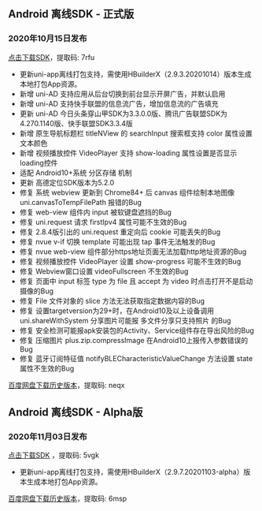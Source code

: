 ## Android 离线SDK - 正式版

### 2020年10月15日发布
[点击下载SDK](https://pan.baidu.com/s/14SZ-CjlbaNtGHk3CpamgXQ)，提取码: 7rfu

+ 更新uni-app离线打包支持，需使用HBuilderX（2.9.3.20201014）版本生成本地打包App资源。
+ 新增 uni-AD 支持应用从后台切换到前台显示开屏广告，并默认启用
+ 新增 uni-AD 支持快手联盟的信息流广告，增加信息流的广告填充
+ 更新 uni-AD 今日头条穿山甲SDK为3.3.0.0版、腾讯广告联盟SDK为4.270.1140版、快手联盟SDK3.3.4版
+ 新增 原生导航标题栏 titleNView 的 searchInput 搜索框支持 color 属性设置文本颜色
+ 新增 视频播放控件 VideoPlayer 支持 show-loading 属性设置是否显示loading控件
+ 适配 Android10+系统 分区存储 机制
+ 更新 高德定位SDK版本为5.2.0
+ 修复 系统 webview 更新到 Chrome84+ 后 canvas 组件绘制本地图像 uni.canvasToTempFilePath 报错的Bug
+ 修复 web-view 组件内 input 被软键盘遮挡的Bug
+ 修复 uni.request 请求 firstIpv4 属性可能不生效的Bug
+ 修复 2.8.4版引出的 uni.request 重定向后 cookie 可能丢失的Bug
+ 修复 nvue v-if 切换 template 可能出现 tap 事件无法触发的Bug
+ 修复 nvue web-view 组件部分https地址页面无法加载http地址资源的Bug
+ 修复 视频播放控件 VideoPlayer 设置 show-progress 可能不生效的Bug
+ 修复 Webview窗口设置 videoFullscreen 不生效的Bug
+ 修复 页面中 input 标签 type 为 file 且 accept 为 video 时点击打开不是启动摄像的Bug
+ 修复 File 文件对象的 slice 方法无法获取指定数据内容的Bug
+ 修复 设置targetversion为29+时，在Android10及以上设备调用 uni.shareWithSystem 分享图片可能报 多文件分享只支持照片 的Bug
+ 修复 安全检测可能报apk安装包的Activity、Service组件存在导出风险的Bug
+ 修复 压缩图片 plus.zip.compressImage 在Android10上报传入参数错误的Bug
+ 修复 蓝牙订阅特征值 notifyBLECharacteristicValueChange 方法设置 state 属性不生效的Bug

[百度网盘下载历史版本](https://pan.baidu.com/s/1Gpbnq3wLvvnRO6W-SlvVpA)，提取码: neqx



## Android 离线SDK - Alpha版

### 2020年11月03日发布
[点击下载SDK](https://pan.baidu.com/s/1NLBTW94Im_zg5R38Wiijdg) ，提取码: 5vgk

+ 更新uni-app离线打包支持，需使用HBuilderX（2.9.7.20201103-alpha）版本生成本地打包App资源。

[百度网盘下载历史版本](https://pan.baidu.com/s/10fne34bwxWGtDJTd4PhroA)，提取码: 6msp
